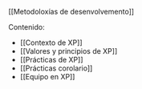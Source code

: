 [[Metodoloxías de desenvolvemento]]

Contenido:
+ [[Contexto de XP]]
+ [[Valores y principios de XP]]
+ [[Prácticas de XP]]
+ [[Prácticas corolario]]
+ [[Equipo en XP]]